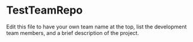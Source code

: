 # TestTeamRepo

Edit this file to have your own team name at the top, list the development team members, and a brief description of the project.
